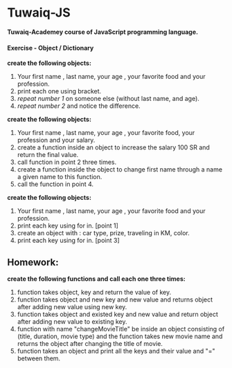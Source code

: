# Tuwaiq-JS
**Tuwaiq-Academey course of JavaScript programming language.**

#### Exercise - Object / Dictionary
**create the following objects:**
1. Your first name , last name, your age , your favorite food and your profession.
1. print each one using bracket.
1. *repeat number 1* on someone else (without last name, and age).
1. *repeat number 2* and notice the difference.

**create the following objects:**
1. Your first name , last name, your age , your favorite food, your profession and your salary.
1. create a function inside an object to increase the salary 100 SR and return the final value.
1. call function in point 2 three times.
1. create a function inside the object to change first name through a name a given name to this function.
1. call the function in point 4.

**create the following objects:**
1. Your first name , last name, your age , your favorite food and your profession.
1. print each key using for in. [point 1]
1. create an object with : car type, prize, traveling in KM, color.
1. print each key using for in. [point 3]

## Homework:

**create the following functions and call each one three times:**

1. function takes object, key and return the value of key.
1. function takes object and new key and new value and returns object after adding new value using new key.
1. function takes object and existed key and new value and return object after adding new value to existing key.
1. function with name "changeMovieTitle" be inside an object consisting of (title, duration, movie type) and the function takes new movie name and returns the object after changing the title of movie.
1. function takes an object and print all the keys and their value and "=" between them.